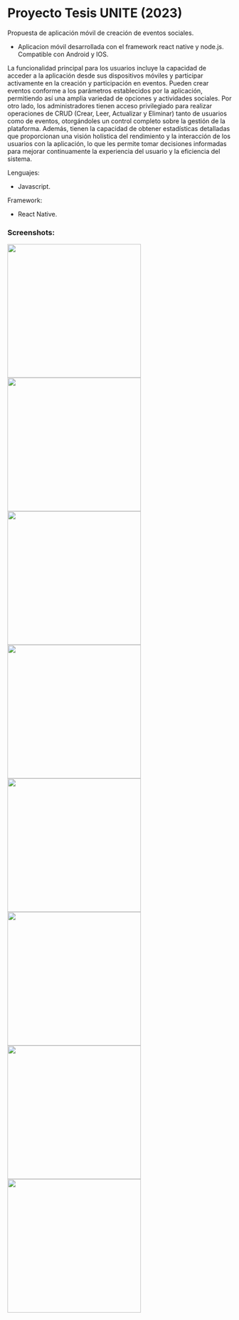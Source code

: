 # Proyecto Tesis UNITE (2023)
 
Propuesta de aplicación móvil de creación de eventos sociales.

- Aplicacion móvil desarrollada con el framework react native y node.js. Compatible con Android y IOS.

La funcionalidad principal para los usuarios incluye la capacidad de acceder a la aplicación desde sus dispositivos móviles y participar 
activamente en la creación y participación en eventos. Pueden crear eventos conforme a los parámetros establecidos por la aplicación, permitiendo
así una amplia variedad de opciones y actividades sociales. Por otro lado, los administradores tienen acceso privilegiado para realizar 
operaciones de CRUD (Crear, Leer, Actualizar y Eliminar) tanto de usuarios como de eventos, otorgándoles un control completo sobre la gestión de la plataforma.
Además, tienen la capacidad de obtener estadísticas detalladas que proporcionan una visión holística del rendimiento y la interacción de los usuarios con la aplicación,
lo que les permite tomar decisiones informadas para mejorar continuamente la experiencia del usuario y la eficiencia del sistema.

Lenguajes: 
- Javascript.

Framework: 
- React Native.

### Screenshots:

<img src="https://github.com/sroachc/Proyecto-Tesis/assets/71527904/d95f77fb-aacb-4df1-bc3e-79c85d04be66" width="300">
<img src="https://github.com/sroachc/Proyecto-Tesis/assets/71527904/372b6c43-964f-4dba-a69d-d545160b7607" width="300">
<img src="https://github.com/sroachc/Proyecto-Tesis/assets/71527904/c3869532-fb99-4e4d-986d-13809d562509" width="300">
<img src="https://github.com/sroachc/Proyecto-Tesis/assets/71527904/9c1b9eab-8170-4866-84b6-cf7a7f748da2" width="300">
<img src="https://github.com/sroachc/Proyecto-Tesis/assets/71527904/c756354e-42e4-47e2-a85b-f743a43d6c7d" width="300">
<img src="https://github.com/sroachc/Proyecto-Tesis/assets/71527904/ed5fe36c-86a9-44e9-bce4-eea959cdaf6b" width="300">
<img src="https://github.com/sroachc/Proyecto-Tesis/assets/71527904/f8ce4d28-2880-472e-9f43-4e4058b312cf" width="300">
<img src="https://github.com/sroachc/Proyecto-Tesis/assets/71527904/11039eee-cc56-4344-886d-3c8db815276c" width="300">
